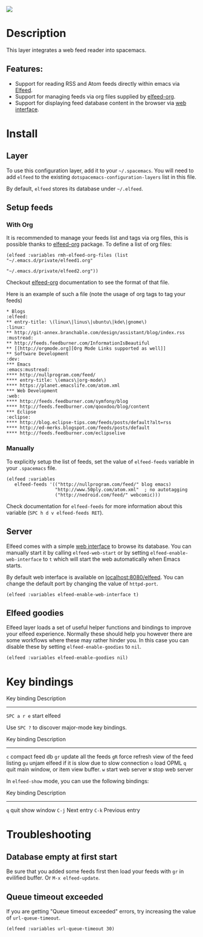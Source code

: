 ![](img/elfeed.png)

Description
===========

This layer integrates a web feed reader into spacemacs.

Features:
---------

-   Support for reading RSS and Atom feeds directly within emacs via
    [Elfeed](https://github.com/skeeto/elfeed).
-   Support for managing feeds via org files supplied by
    [elfeed-org](https://github.com/remyhonig/elfeed-org).
-   Support for displaying feed database content in the browser via [web
    interface](https://github.com/skeeto/elfeed#web-interface).

Install
=======

Layer
-----

To use this configuration layer, add it to your `~/.spacemacs`. You will
need to add `elfeed` to the existing `dotspacemacs-configuration-layers`
list in this file.

By default, `elfeed` stores its database under `~/.elfeed`.

Setup feeds
-----------

### With Org

It is recommended to manage your feeds list and tags via org files, this
is possible thanks to
[elfeed-org](https://github.com/remyhonig/elfeed-org) package. To define
a list of org files:

``` {.commonlisp org-language="emacs-lisp"}
(elfeed :variables rmh-elfeed-org-files (list "~/.emacs.d/private/elfeed1.org"
                                              "~/.emacs.d/private/elfeed2.org"))
```

Checkout [elfeed-org](https://github.com/remyhonig/elfeed-org)
documentation to see the format of that file.

Here is an example of such a file (note the usage of org tags to tag
your feeds)

``` {.org}
* Blogs                                                              :elfeed:
** entry-title: \(linux\|linus\|ubuntu\|kde\|gnome\)                  :linux:
** http://git-annex.branchable.com/design/assistant/blog/index.rss :mustread:
** http://feeds.feedburner.com/InformationIsBeautiful
** [[http://orgmode.org][Org Mode Links supported as well]]
** Software Development                                                 :dev:
*** Emacs                                                    :emacs:mustread:
**** http://nullprogram.com/feed/
**** entry-title: \(emacs\|org-mode\)
**** https://planet.emacslife.com/atom.xml
*** Web Development                                                     :web:
**** http://feeds.feedburner.com/symfony/blog
**** http://feeds.feedburner.com/qooxdoo/blog/content
*** Eclipse                                                         :eclipse:
**** http://blog.eclipse-tips.com/feeds/posts/default?alt=rss
**** http://ed-merks.blogspot.com/feeds/posts/default
**** http://feeds.feedburner.com/eclipselive
```

### Manually

To explicitly setup the list of feeds, set the value of `elfeed-feeds`
variable in your `.spacemacs` file.

``` {.commonlisp org-language="emacs-lisp"}
(elfeed :variables
   elfeed-feeds '(("http://nullprogram.com/feed/" blog emacs)
                  "http://www.50ply.com/atom.xml"  ; no autotagging
                  ("http://nedroid.com/feed/" webcomic)))
```

Check documentation for `elfeed-feeds` for more information about this
variable (`SPC h d v elfeed-feeds RET`).

Server
------

Elfeed comes with a simple [web
interface](https://github.com/skeeto/elfeed#web-interface) to browse its
database. You can manually start it by calling `elfeed-web-start` or by
setting `elfeed-enable-web-interface` to `t` which will start the web
automatically when Emacs starts.

By default web interface is available on
[localhost:8080/elfeed](http://localhost:8080/elfeed/). You can change
the default port by changing the value of `httpd-port`.

``` {.commonlisp org-language="emacs-lisp"}
(elfeed :variables elfeed-enable-web-interface t)
```

Elfeed goodies
--------------

Elfeed layer loads a set of useful helper functions and bindings to
improve your elfeed experience. Normally these should help you however
there are some workflows where these may rather hinder you. In this case
you can disable these by setting `elfeed-enable-goodies` to `nil`.

``` {.commonlisp org-language="emacs-lisp"}
(elfeed :variables elfeed-enable-goodies nil)
```

Key bindings
============

  Key binding   Description
  ------------- --------------
  `SPC a r e`   start elfeed

Use `SPC ?` to discover major-mode key bindings.

  Key binding   Description
  ------------- ---------------------------------------------------
  `c`           compact feed db
  `gr`          update all the feeds
  `gR`          force refresh view of the feed listing
  `gu`          unjam elfeed if it is slow due to slow connection
  `o`           load OPML
  `q`           quit main window, or item view buffer.
  `w`           start web server
  `W`           stop web server

In `elfeed-show` mode, you can use the following bindings:

  Key binding   Description
  ------------- ------------------
  `q`           quit show window
  `C-j`         Next entry
  `C-k`         Previous entry

Troubleshooting
===============

Database empty at first start
-----------------------------

Be sure that you added some feeds first then load your feeds with `gr`
in evilified buffer. Or `M-x elfeed-update`.

Queue timeout exceeded
----------------------

If you are getting \"Queue timeout exceeded\" errors, try increasing the
value of `url-queue-timeout`.

``` {.commonlisp org-language="emacs-lisp"}
(elfeed :variables url-queue-timeout 30)
```
